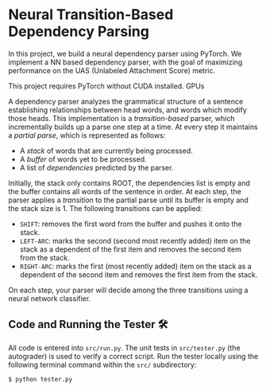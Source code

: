 # Neural Transition-Based Dependency Parsing

<div>

In this project, we build a neural dependency parser using PyTorch. We implement a NN based dependency parser, with the goal of maximizing performance on the UAS (Unlabeled Attachment Score) metric.

This project requires PyTorch without CUDA installed. GPUs

A dependency parser analyzes the grammatical structure of a sentence establishing relationships between head words, and words which modify those heads. This implementation is a _transition-based_ parser, which incrementally builds up a parse one step at a time. At every step it maintains a _partial parse_, which is represented as follows:

- A _stack_ of words that are currently being processed.
- A _buffer_ of words yet to be processed.
- A list of _dependencies_ predicted by the parser.

Initially, the stack only contains ROOT, the dependencies list is empty and the buffer contains all words of the sentence in order. At each step, the parser applies a _transition_ to the partial parse until its buffer is empty and the stack size is 1. The following transitions can be applied:

- `SHIFT`: removes the first word from the buffer and pushes it onto the stack.
- `LEFT-ARC`: marks the second (second most recently added) item on the stack as a dependent of the first item and removes the second item from the stack.
- `RIGHT-ARC`: marks the first (most recently added) item on the stack as a dependent of the second item and removes the first item from the stack.

On each step, your parser will decide among the three transitions using a neural network classifier.

## Code and Running the Tester 🛠️

All code is entered into `src/run.py`. The unit tests in `src/tester.py` (the autograder) is used to verify a correct script. Run the tester locally using the following terminal command within the `src/` subdirectory:

```bash
$ python tester.py
```
